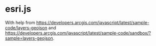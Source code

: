 # esri.js
With help from https://developers.arcgis.com/javascript/latest/sample-code/layers-geojson and https://developers.arcgis.com/javascript/latest/sample-code/sandbox/?sample=layers-geojson.
